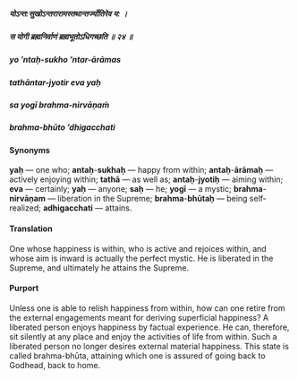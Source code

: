 ##### योऽन्त:सुखोऽन्तरारामस्तथान्तर्ज्योतिरेव य: ।
##### स योगी ब्रह्मनिर्वाणं ब्रह्मभूतोऽधिगच्छति ॥ २४ ॥

##### yo ’ntaḥ-sukho ’ntar-ārāmas
##### tathāntar-jyotir eva yaḥ
##### sa yogī brahma-nirvāṇaṁ
##### brahma-bhūto ’dhigacchati

#### Synonyms

**yaḥ** — one who; **antaḥ**-**sukhaḥ** — happy from within; **antaḥ**-**ārāmaḥ** — actively enjoying within; **tathā** — as well as; **antaḥ**-**jyotiḥ** — aiming within; **eva** — certainly; **yaḥ** — anyone; **saḥ** — he; **yogī** — a mystic; **brahma**-**nirvāṇam** — liberation in the Supreme; **brahma**-**bhūtaḥ** — being self-realized; **adhigacchati** — attains.

#### Translation

One whose happiness is within, who is active and rejoices within, and whose aim is inward is actually the perfect mystic. He is liberated in the Supreme, and ultimately he attains the Supreme.

#### Purport

Unless one is able to relish happiness from within, how can one retire from the external engagements meant for deriving superficial happiness? A liberated person enjoys happiness by factual experience. He can, therefore, sit silently at any place and enjoy the activities of life from within. Such a liberated person no longer desires external material happiness. This state is called brahma-bhūta, attaining which one is assured of going back to Godhead, back to home.